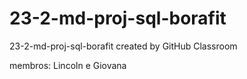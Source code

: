 # 23-2-md-proj-sql-borafit
23-2-md-proj-sql-borafit created by GitHub Classroom

membros: Lincoln e Giovana
